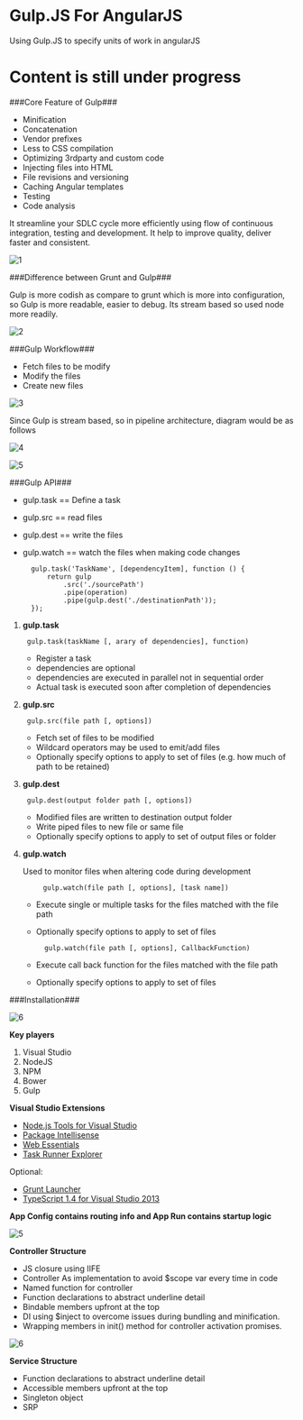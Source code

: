 # Gulp.JS For AngularJS
Using Gulp.JS to specify units of work in angularJS

# Content is still under progress

###Core Feature of Gulp###
- Minification
- Concatenation
- Vendor prefixes
- Less to CSS compilation
- Optimizing 3rdparty and custom code
- Injecting files into HTML
- File revisions and versioning
- Caching Angular templates
- Testing
- Code analysis

It streamline your SDLC cycle more efficiently using flow of continuous integration, testing and development. It help to improve quality, deliver faster and consistent. 

![1](https://cloud.githubusercontent.com/assets/10474169/11699271/387c7ba2-9e89-11e5-8feb-1134d25725af.png)

###Difference between Grunt and Gulp###

Gulp is more codish as compare to grunt which is more into configuration, so Gulp is more readable, easier to debug. Its stream based so used node more readily. 

![2](https://cloud.githubusercontent.com/assets/10474169/11699406/d05a0174-9e89-11e5-8748-75b5ad4bae43.png)

###Gulp Workflow###

- Fetch files to be modify
- Modify the files
- Create new files

![3](https://cloud.githubusercontent.com/assets/10474169/11700170/ea842c06-9e8d-11e5-93c3-c02add86dff4.png)

Since Gulp is stream based, so in pipeline architecture, diagram would be as follows

![4](https://cloud.githubusercontent.com/assets/10474169/11700250/57430c2c-9e8e-11e5-82cc-a6ff65e6b75f.png)

![5](https://cloud.githubusercontent.com/assets/10474169/11700307/b65be634-9e8e-11e5-970d-f3f304641a14.png)

###Gulp API###

- gulp.task == Define a task
- gulp.src == read files
- gulp.dest == write the files
- gulp.watch == watch the files when making code changes

		gulp.task('TaskName', [dependencyItem], function () {
			return gulp
				.src('./sourcePath')
				.pipe(operation)
				.pipe(gulp.dest('./destinationPath'));
		});

1. **gulp.task**

		gulp.task(taskName [, arary of dependencies], function)
	
	- Register a task
	- dependencies are optional
	- dependencies are executed in parallel not in sequential order
	- Actual task is executed soon after completion of dependencies

2. **gulp.src**

		gulp.src(file path [, options])
	
	- Fetch set of files to be modified
	- Wildcard operators may be used to emit/add files
	- Optionally specify options to apply to set of files (e.g. how much of path to be retained)

3. **gulp.dest**

		gulp.dest(output folder path [, options])
	
	- Modified files are written to destination output folder
	- Write piped files to new file or same file
	- Optionally specify options to apply to set of output files or folder
	
4. **gulp.watch**

	Used to monitor files when altering code during development

			gulp.watch(file path [, options], [task name])
	
	- Execute single or multiple tasks for the files matched with the file path
	- Optionally specify options to apply to set of files
	
			gulp.watch(file path [, options], CallbackFunction)
	
	- Execute call back function for the files matched with the file path
	- Optionally specify options to apply to set of files

###Installation###

![6](https://cloud.githubusercontent.com/assets/10474169/11702361/b1640cb2-9e9b-11e5-994a-b1c3b4cda471.png)

**Key players**

1. Visual Studio
2. NodeJS
3. NPM
4. Bower
5. Gulp

**Visual Studio Extensions**

- [Node.js Tools for Visual Studio](https://www.visualstudio.com/features/node-js-vs)
- [Package Intellisense](https://visualstudiogallery.msdn.microsoft.com/65748cdb-4087-497e-a394-2e3449c8e61e)
- [Web Essentials](http://vswebessentials.com/)
- [Task Runner Explorer](https://visualstudiogallery.msdn.microsoft.com/8e1b4368-4afb-467a-bc13-9650572db708)

Optional:
- [Grunt Launcher](https://visualstudiogallery.msdn.microsoft.com/dcbc5325-79ef-4b72-960e-0a51ee33a0ff)
- [TypeScript 1.4 for Visual Studio 2013](https://visualstudiogallery.msdn.microsoft.com/2d42d8dc-e085-45eb-a30b-3f7d50d55304)


**App Config contains routing info and App Run contains startup logic**

![5](https://cloud.githubusercontent.com/assets/10474169/11671602/2f3e3e46-9dcf-11e5-9d53-8ddc3bfb8552.png)

**Controller Structure**
-	JS closure using IIFE
-	Controller As implementation to avoid $scope var every time in code
-	Named function for controller
-	Function declarations to abstract underline detail
-	Bindable members upfront at the top
-	DI using $inject to overcome issues during bundling and minification.
-	Wrapping members in init() method for controller activation promises. 

![6](https://cloud.githubusercontent.com/assets/10474169/11671695/c560afa8-9dcf-11e5-861f-92a96d44f70f.png)

**Service Structure**
-	Function declarations to abstract underline detail
-	Accessible members upfront at the top
-	Singleton object
-	SRP



